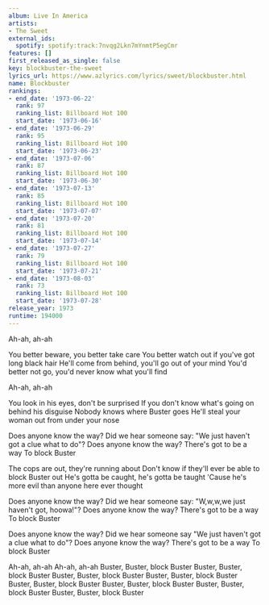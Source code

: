 ```yaml
---
album: Live In America
artists:
- The Sweet
external_ids:
  spotify: spotify:track:7nvqg2Lkn7mYnmtP5egCmr
features: []
first_released_as_single: false
key: blockbuster-the-sweet
lyrics_url: https://www.azlyrics.com/lyrics/sweet/blockbuster.html
name: Blockbuster
rankings:
- end_date: '1973-06-22'
  rank: 97
  ranking_list: Billboard Hot 100
  start_date: '1973-06-16'
- end_date: '1973-06-29'
  rank: 95
  ranking_list: Billboard Hot 100
  start_date: '1973-06-23'
- end_date: '1973-07-06'
  rank: 87
  ranking_list: Billboard Hot 100
  start_date: '1973-06-30'
- end_date: '1973-07-13'
  rank: 85
  ranking_list: Billboard Hot 100
  start_date: '1973-07-07'
- end_date: '1973-07-20'
  rank: 81
  ranking_list: Billboard Hot 100
  start_date: '1973-07-14'
- end_date: '1973-07-27'
  rank: 79
  ranking_list: Billboard Hot 100
  start_date: '1973-07-21'
- end_date: '1973-08-03'
  rank: 73
  ranking_list: Billboard Hot 100
  start_date: '1973-07-28'
release_year: 1973
runtime: 194000
---
```

Ah-ah, ah-ah

You better beware, you better take care
You better watch out if you've got long black hair
He'll come from behind, you'll go out of your mind
You'd better not go, you'd never know what you'll find

Ah-ah, ah-ah

You look in his eyes, don't be surprised
If you don't know what's going on behind his disguise
Nobody knows where Buster goes
He'll steal your woman out from under your nose

Does anyone know the way? Did we hear someone say:
"We just haven't got a clue what to do"?
Does anyone know the way? There's got to be a way
To block Buster

The cops are out, they're running about
Don't know if they'll ever be able to block Buster out
He's gotta be caught, he's gotta be taught
'Cause he's more evil than anyone here ever thought

Does anyone know the way? Did we hear someone say:
"W,w,w,we just haven't got, hoowa!"?
Does anyone know the way? There's got to be a way
To block Buster

Does anyone know the way? Did we hear someone say
"We just haven't got a clue what to do"?
Does anyone know the way? There's got to be a way
To block Buster

Ah-ah, ah-ah
Ah-ah, ah-ah
Buster, Buster, block Buster
Buster, Buster, block Buster
Buster, Buster, block Buster
Buster, Buster, block Buster
Buster, Buster, block Buster
Buster, Buster, block Buster
Buster, Buster, block Buster
Buster, Buster, block Buster
